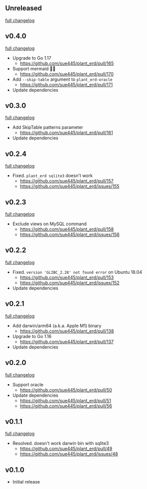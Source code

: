## Unreleased
[full changelog](http://github.com/sue445/plant_erd/compare/v0.4.0...master)

## v0.4.0
[full changelog](http://github.com/sue445/plant_erd/compare/v0.3.0...v0.4.0)

* Upgrade to Go 1.17
  * https://github.com/sue445/plant_erd/pull/165
* Support mermaid :mermaid:
  * https://github.com/sue445/plant_erd/pull/170
* Add `--skip-table` argument to `plant_erd-oracle`
  * https://github.com/sue445/plant_erd/pull/171
* Update dependencies

## v0.3.0
[full changelog](http://github.com/sue445/plant_erd/compare/v0.2.4...v0.3.0)

* Add SkipTable patterns parameter
  * https://github.com/sue445/plant_erd/pull/161
* Update dependencies

## v0.2.4
[full changelog](http://github.com/sue445/plant_erd/compare/v0.2.3...v0.2.4)

* Fixed. `plant_erd sqlite3` doesn't work
  * https://github.com/sue445/plant_erd/pull/157
  * https://github.com/sue445/plant_erd/issues/155

## v0.2.3
[full changelog](http://github.com/sue445/plant_erd/compare/v0.2.2...v0.2.3)

* Exclude views on MySQL command
  * https://github.com/sue445/plant_erd/pull/158
  * https://github.com/sue445/plant_erd/issues/156

## v0.2.2
[full changelog](http://github.com/sue445/plant_erd/compare/v0.2.1...v0.2.2)

* Fixed. `version 'GLIBC_2.28' not found error` on Ubuntu 18.04
  * https://github.com/sue445/plant_erd/pull/153
  * https://github.com/sue445/plant_erd/issues/152
* Update dependencies

## v0.2.1
[full changelog](http://github.com/sue445/plant_erd/compare/v0.2.0...v0.2.1)

* Add darwin/arm64 (a.k.a. Apple M1) binary
  * https://github.com/sue445/plant_erd/pull/138
* Upgrade to Go 1.16
  * https://github.com/sue445/plant_erd/pull/137
* Update dependencies

## v0.2.0
[full changelog](http://github.com/sue445/plant_erd/compare/v0.1.1...v0.2.0)

* Support oracle
  * https://github.com/sue445/plant_erd/pull/50
* Update dependencies
  * https://github.com/sue445/plant_erd/pull/51
  * https://github.com/sue445/plant_erd/pull/56

## v0.1.1
[full changelog](http://github.com/sue445/plant_erd/compare/v0.1.0...v0.1.1)

* Resolved. doesn't work darwin bin with sqlite3
  * https://github.com/sue445/plant_erd/pull/49
  * https://github.com/sue445/plant_erd/issues/48

## v0.1.0
* Initial release
